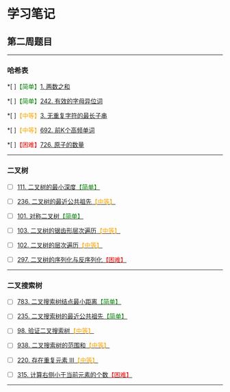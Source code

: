 # 学习笔记

## 第二周题目
---
### 哈希表
*[ ]<font color="green">【简单】</font>[1. 两数之和 ](https://leetcode-cn.com/problems/two-sum/)

*[ ]<font color=green>【简单】</font>[242. 有效的字母异位词](https://leetcode-cn.com/problems/valid-anagram/)

*[ ]<font color=orange>【中等】</font>[3. 无重复字符的最长子串](https://leetcode-cn.com/problems/longest-substring-without-repeating-characters)

*[ ]<font color=orange>【中等】</font>[692. 前K个高频单词](https://leetcode-cn.com/problems/top-k-frequent-words)

*[ ]<font color=red>【困难】</font>[726. 原子的数量](https://leetcode-cn.com/problems/number-of-atoms/)

---

### 二叉树
*[ ] [111. 二叉树的最小深度<font color=green>【简单】</font>](https://leetcode-cn.com/problems/minimum-depth-of-binary-tree/)

*[ ] [236. 二叉树的最近公共祖先<font color=orange>【中等】</font>](https://leetcode-cn.com/problems/lowest-common-ancestor-of-a-binary-tree/)

*[ ] [101. 对称二叉树<font color=green>【简单】</font>](https://leetcode-cn.com/problems/symmetric-tree/)

*[ ] [103. 二叉树的锯齿形层次遍历<font color=orange>【中等】</font>](https://leetcode-cn.com/problems/binary-tree-zigzag-level-order-traversal/)

*[ ] [102. 二叉树的层次遍历<font color=orange>【中等】</font>](https://leetcode-cn.com/problems/binary-tree-level-order-traversal/)

*[ ] [297. 二叉树的序列化与反序列化<font color=red>【困难】</font>](https://leetcode-cn.com/problems/serialize-and-deserialize-binary-tree/)


---

### 二叉搜索树
*[ ] [783. 二叉搜索树结点最小距离<font color=green>【简单】</font>](https://leetcode-cn.com/problems/minimum-distance-between-bst-nodes/)

*[ ] [235. 二叉搜索树的最近公共祖先<font color=green>【简单】</font>](https://leetcode-cn.com/problems/lowest-common-ancestor-of-a-binary-search-tree/)

*[ ] [98. 验证二叉搜索树<font color=orange>【中等】</font>](https://leetcode-cn.com/problems/validate-binary-search-tree/)

*[ ] [938. 二叉搜索树的范围和<font color=orange>【中等】</font>](https://leetcode-cn.com/problems/range-sum-of-bst/)

*[ ] [220. 存在重复元素 III<font color=orange>【中等】</font>](https://leetcode-cn.com/problems/contains-duplicate-iii/)

*[ ] [315. 计算右侧小于当前元素的个数<font color=red>【困难】</font>](https://leetcode-cn.com/problems/count-of-smaller-numbers-after-self/)


---